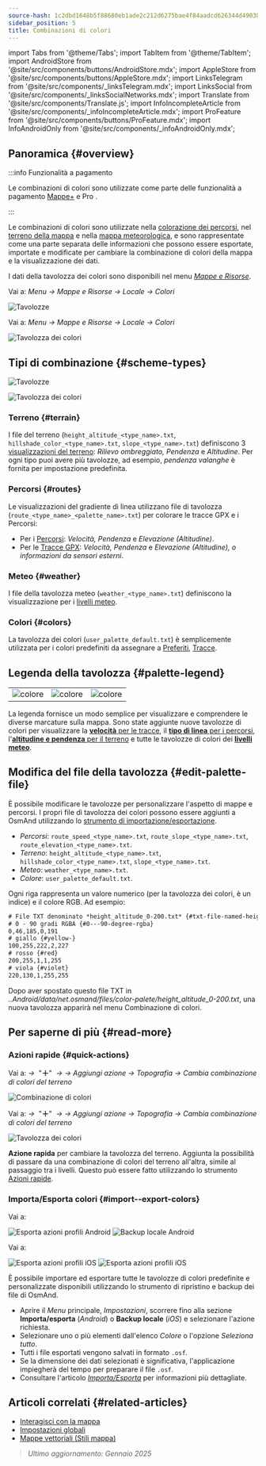 ```yaml
---
source-hash: 1c2dbd1648b5f88680eb1ade2c212d6275bae4f84aadcd626344d490380768e5
sidebar_position: 5
title: Combinazioni di colori
---
```

import Tabs from '@theme/Tabs';
import TabItem from '@theme/TabItem';
import AndroidStore from '@site/src/components/buttons/AndroidStore.mdx';
import AppleStore from '@site/src/components/buttons/AppleStore.mdx';
import LinksTelegram from '@site/src/components/_linksTelegram.mdx';
import LinksSocial from '@site/src/components/_linksSocialNetworks.mdx';
import Translate from '@site/src/components/Translate.js';
import InfoIncompleteArticle from '@site/src/components/_infoIncompleteArticle.mdx';
import ProFeature from '@site/src/components/buttons/ProFeature.mdx';
import InfoAndroidOnly from '@site/src/components/_infoAndroidOnly.mdx';



## Panoramica {#overview}

:::info Funzionalità a pagamento

Le combinazioni di colori sono utilizzate come parte delle funzionalità a pagamento [Mappe+](../purchases/index.md) e Pro <ProFeature />.

:::

Le combinazioni di colori sono utilizzate nella [colorazione dei percorsi](#routes), nel [terreno della mappa](#terrain) e nella [mappa meteorologica](#weather), e sono rappresentate come una parte separata delle informazioni che possono essere esportate, importate e modificate per cambiare la combinazione di colori della mappa e la visualizzazione dei dati.

I dati della tavolozza dei colori sono disponibili nel menu [*Mappe e Risorse*](../personal/maps-resources.md#local).

<Tabs groupId="operating-systems" queryString="current-os">

<TabItem value="android" label="Android">

Vai a: *Menu → Mappe e Risorse → Locale → Colori*

![Tavolozze](@site/static/img/personal/color-schemes/colors.png)

</TabItem>

<TabItem value="ios" label="iOS">

Vai a: *Menu → Mappe e Risorse → Locale → Colori*

![Tavolozza dei colori](@site/static/img/personal/color-schemes/color_palette_ios.png)

</TabItem>

</Tabs>


## Tipi di combinazione {#scheme-types}

<Tabs groupId="operating-systems" queryString="current-os">

<TabItem value="android" label="Android">

![Tavolozze](@site/static/img/personal/color-schemes/palette.png)

</TabItem>

<TabItem value="ios" label="iOS">

![Tavolozza dei colori](@site/static/img/personal/color-schemes/color_altitude_ios.png)

</TabItem>

</Tabs>


### Terreno {#terrain}

I file del terreno (`height_altitude_<type_name>.txt`, `hillshade_color_<type_name>.txt`, `slope_<type_name>.txt`) definiscono 3 [visualizzazioni del terreno](../plugins/topography.md#hillshade-slope-and-altitude-layers): *Rilievo ombreggiato, Pendenza* e *Altitudine*. Per ogni tipo puoi avere più tavolozze, ad esempio, *pendenza valanghe* è fornita per impostazione predefinita.

### Percorsi {#routes}

Le visualizzazioni del gradiente di linea utilizzano file di tavolozza (`route_<type_name>_<palette_name>.txt`) per colorare le tracce GPX e i Percorsi:

- Per i [Percorsi](../navigation/guidance/map-during-navigation.md#color): *Velocità, Pendenza* e *Elevazione (Altitudine)*.
- Per le [Tracce GPX](../map/tracks/appearance#track-colors-in-gpx-files): *Velocità, Pendenza* e *Elevazione (Altitudine), o informazioni da sensori esterni*.

### Meteo {#weather}

I file della tavolozza meteo (`weather_<type_name>.txt`) definiscono la visualizzazione per i [livelli meteo](../plugins/weather.md#weather-layers).

### Colori {#colors}

La tavolozza dei colori (`user_palette_default.txt`) è semplicemente utilizzata per i colori predefiniti da assegnare a [Preferiti](./favorites.md), [Tracce](./tracks/).


## Legenda della tavolozza {#palette-legend}

<table class="image">
    <tr>
        <td><img src={require('@site/static/img/personal/color-schemes/legend.png').default} alt="colore"/></td>
        <td><img src={require('@site/static/img/personal/color-schemes/legend_1.png').default} alt="colore"/></td>
        <td><img src={require('@site/static/img/personal/color-schemes/legend_2.png').default} alt="colore"/></td>
    </tr>
</table>


La legenda fornisce un modo semplice per visualizzare e comprendere le diverse marcature sulla mappa. Sono state aggiunte nuove tavolozze di colori per visualizzare la [**velocità** per le tracce](../map/tracks/appearance#track-colors-in-gpx-files), il [**tipo di linea** per i percorsi](../navigation/guidance/map-during-navigation.md#color), l'[**altitudine e pendenza** per il terreno](../plugins/topography.md#default-color-scheme) e tutte le tavolozze di colori dei [**livelli meteo**](../plugins/weather.md#weather-layers).


## Modifica del file della tavolozza {#edit-palette-file}

È possibile modificare le tavolozze per personalizzare l'aspetto di mappe e percorsi. I propri file di tavolozza dei colori possono essere aggiunti a OsmAnd utilizzando lo [strumento di importazione/esportazione](./import-export.md).

- *Percorsi*: `route_speed_<type_name>.txt`, `route_slope_<type_name>.txt`, `route_elevation_<type_name>.txt`.
- *Terreno*: `height_altitude_<type_name>.txt`, `hillshade_color_<type_name>.txt`, `slope_<type_name>.txt`.
- *Meteo*: `weather_<type_name>.txt`.
- *Colore*: `user_palette_default.txt`.

Ogni riga rappresenta un valore numerico (per la tavolozza dei colori, è un indice) e il colore RGB. Ad esempio:

```xml
# File TXT denominato *height_altitude_0-200.txt* {#txt-file-named-heightaltitude0-200txt}
# 0 - 90 gradi RGBA {#0---90-degree-rgba}
0,46,185,0,191
# giallo {#yellow-}
100,255,222,2,227
# rosso {#red}
200,255,1,1,255
# viola {#violet}
220,130,1,255,255

```

Dopo aver spostato questo file TXT in *..Android/data/net.osmand/files/color-palete/height_altitude_0-200.txt*, una nuova tavolozza apparirà nel menu Combinazione di colori.


## Per saperne di più {#read-more}

### Azioni rapide {#quick-actions}

<Tabs groupId="operating-systems" queryString="current-os">

<TabItem value="android" label="Android">

Vai a: *<Translate ios="true" ids="shared_string_menu,layer_map_appearance,shared_string_buttons,custom_buttons"/> →*&nbsp;  "**＋**"  &nbsp;*→ <Translate ios="true" ids="add_button"/>*  *→ Aggiungi azione → Topografia → Cambia combinazione di colori del terreno*

![Combinazione di colori](@site/static/img/widgets/color_scheme.png)

</TabItem>

<TabItem value="ios" label="iOS">

Vai a: *<Translate ios="true" ids="shared_string_menu,layer_map_appearance,shared_string_buttons,custom_buttons"/> →*&nbsp;  "**＋**"  &nbsp;*→ <Translate ios="true" ids="add_button"/>*  *→ Aggiungi azione → Topografia → Cambia combinazione di colori del terreno*

![Tavolozza dei colori](@site/static/img/personal/color-schemes/color_scheme_qa_ios.png)

</TabItem>

</Tabs>

**Azione rapida** per cambiare la tavolozza del terreno. Aggiunta la possibilità di passare da una combinazione di colori del terreno all'altra, simile al passaggio tra i livelli. Questo può essere fatto utilizzando lo strumento [Azioni rapide](../widgets/quick-action.md#configure-map).


### Importa/Esporta colori {#import--export-colors}

<Tabs groupId="operating-systems" queryString="current-os">

<TabItem value="android" label="Android">

Vai a: *<Translate android="true" ids="shared_string_menu,shared_string_settings,import_export,export_to_file"/>*

![Esporta azioni profili Android](@site/static/img/personal/profiles/profile_actions_export_1_andr.png) ![Backup locale Android](@site/static/img/personal/profiles/profile_actions_export_3_andr.png)

</TabItem>

<TabItem value="ios" label="iOS">

Vai a: *<Translate ios="true" ids="shared_string_menu,shared_string_settings,local_backup,backup_into_file"/>*

![Esporta azioni profili iOS](@site/static/img/personal/profiles/profile_actions_export_1_ios.png) ![Esporta azioni profili iOS](@site/static/img/personal/profiles/profile_actions_export_3_ios.png)

</TabItem>

</Tabs>

È possibile importare ed esportare tutte le tavolozze di colori predefinite e personalizzate disponibili utilizzando lo strumento di ripristino e backup dei file di OsmAnd.

- Aprire il *Menu* principale, *Impostazioni*, scorrere fino alla sezione **Importa/esporta** (*Android*) o **Backup locale** (*iOS*) e selezionare l'azione richiesta.
- Selezionare uno o più elementi dall'elenco *Colore* o l'opzione *Seleziona tutto*.
- Tutti i file esportati vengono salvati in formato `.osf`.
- Se la dimensione dei dati selezionati è significativa, l'applicazione impiegherà del tempo per preparare il file `.osf`.
- Consultare l'articolo [*Importa/Esporta*](../personal/import-export.md) per informazioni più dettagliate.


## Articoli correlati {#related-articles}

- [Interagisci con la mappa](../../user/map/interact-with-map.md)
- [Impostazioni globali](../../user/personal/global-settings.md)
- [Mappe vettoriali (Stili mappa)](../../user/map/vector-maps.md)

> *Ultimo aggiornamento: Gennaio 2025*